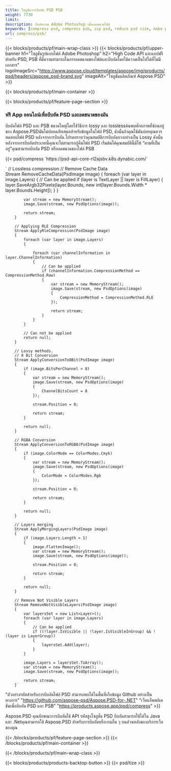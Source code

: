 ```yaml
---
title: โซลูชันการบีบอัด PSD PSB
weight: 7730
limit: 
description: บีบอัดภาพ Adobe Photoshop เพื่อลดขนาดไฟล์
keywords: [compress psd, compress psb, zip psd, reduce psd size, make psd smaller, remove unnecessary psd data, remove odd psd layers]
url: compress/psb/
---
```

{{< blocks/products/pf/main-wrap-class >}}
{{< blocks/products/pf/upper-banner h1="โซลูชันรูปแบบไฟล์ Adobe Photoshop" h2="High Code API และแอปฟรีสำหรับ PSD, PSB ที่มีความสามารถในการลดขนาดของไฟล์และบีบอัดโดยใช้ความเป็นไปได้ที่ไม่มีเอกสาร" logoImageSrc="https://www.aspose.cloud/templates/aspose/img/products/psd/headers/aspose_psd-brand.svg" imageAlt="โซลูชันผลิตภัณฑ์ Aspose.PSD" >}}

{{< blocks/products/pf/main-container >}}

{{< blocks/products/pf/feature-page-section >}}
<h3 class="headingpdleft">ฟรี App ออนไลน์เพื่อบีบอัด PSD และลดขนาดของมัน</h3>
<p>บีบอัดไฟล์ PSD และ PSB ขนาดใหญ่โดยใช้วิธีการ lossy และ losslessค้นพบศักยภาพที่ซ่อนอยู่ของ Aspose.PSDมันไม่ปลอดภัยเสมอสำหรับข้อมูลในไฟล์ PSD, ดังนั้นถ้าคุณใช้มันบ่อยคุณควรทดสอบไฟล์ PSD หลังจากการบีบอัด.โปรดทราบว่าคุณสมบัติการบีบอัดบางอย่างเป็น Lossy ดังนั้นหลังจากการบีบอัดประเภทนี้คุณจะไม่สามารถกู้คืนไฟล์ PSD เริ่มต้นได้คุณสมบัตินี้มีให้ “ตามที่เป็นอยู่”คุณสามารถบีบอัด PSD หรือลดขนาดของไฟล์ PSB</p>
{{< psd/compress `https://psd-api-core-rl2ajsbv.k8s.dynabic.com/` 

`      // Lossless compression
        // Remove Cache Data			
        Stream RemoveCacheData(PsdImage image)
        {
            foreach (var layer in image.Layers)
            {
                // Can be applied
                if (layer is TextLayer || layer is FillLayer)
                {
                    layer.SaveArgb32Pixels(layer.Bounds, new int[layer.Bounds.Width * layer.Bounds.Height]);
                }
            }

            var stream = new MemoryStream();
            image.Save(stream, new PsdOptions(image));

            return stream;
        }

        // Applying RLE Compression
        Stream ApplyRleCompression(PsdImage image)
        {
            foreach (var layer in image.Layers)
            {

                foreach (var channelInformation in layer.ChannelInformation)
                {
                    // Can be applied
                    if (channelInformation.CompressionMethod == CompressionMethod.Raw)
                    {
                        var stream = new MemoryStream();
                        image.Save(stream, new PsdOptions(image)
                        {
                            CompressionMethod = CompressionMethod.RLE
                        });

                        return stream;
                    }
                }
            }

            // Can not be applied
            return null;
        }

        // Lossy methods.
        // 8 Bit Conversion
        Stream ApplyConversionTo8Bit(PsdImage image)
        {
            if (image.BitsPerChannel > 8)
            {
                var stream = new MemoryStream();
                image.Save(stream, new PsdOptions(image)
                {
                    ChannelBitsCount = 8
                });

                stream.Position = 0;

                return stream;
            }

            return null;
        }
       
        // RGBA Conversion
        Stream ApplyConversionToRGBA(PsdImage image)
        {
            if (image.ColorMode == ColorModes.Cmyk)
            {
                var stream = new MemoryStream();
                image.Save(stream, new PsdOptions(image)
                {
                    ColorMode = ColorModes.Rgb
                });

                stream.Position = 0;

                return stream;
            }

            return null;
        }

        // Layers merging
        Stream ApplyMergingLayers(PsdImage image)
        {
            if (image.Layers.Length > 1)
            {
                image.FlattenImage();
                var stream = new MemoryStream();
                image.Save(stream, new PsdOptions(image));

                stream.Position = 0;

                return stream;
            }

            return null;
        }

        // Remove Not Visible Layers
        Stream RemoveNotVisibleLayers(PsdImage image)
        {
            var layersSet = new List<Layer>();
            foreach (var layer in image.Layers)
            {
                // Can be applied
                if ((!layer.IsVisible || !layer.IsVisibleInGroup) && !(layer is LayerGroup))
                {
                    layersSet.Add(layer);
                }
            }

            image.Layers = layersSet.ToArray();
            var stream = new MemoryStream();
            image.Save(stream, new PsdOptions(image));

            return stream;
        }` 
"ตัวอย่างรหัสสำหรับการบีบอัดไฟล์ PSD สามารถพบได้ในพื้นที่เก็บข้อมูล Github อย่างเป็นทางการ"  "https://github.com/aspose-psd/Aspose.PSD-for-.NET" 
"เว็บแอ็พพลิเคชันเพื่อบีบอัด PSD และ PSB" "https://products.aspose.app/psd/compress" >}}
<p>Aspose.PSD คุณลักษณะการบีบอัดใช้ API รหัสสูงโซลูชั่น PSD บีบอัดสามารถใช้ได้ใน Java และ .Netคุณสามารถใช้ Aspose.PSD สำหรับการบีบอัดหรืองานอื่น ๆ บนส่วนหลังของบริการเว็บของคุณ</p>
{{< /blocks/products/pf/feature-page-section >}}
{{< /blocks/products/pf/main-container >}}


{{< /blocks/products/pf/main-wrap-class >}}

{{< blocks/products/products-backtop-button >}}
{{< psd/tize >}}
